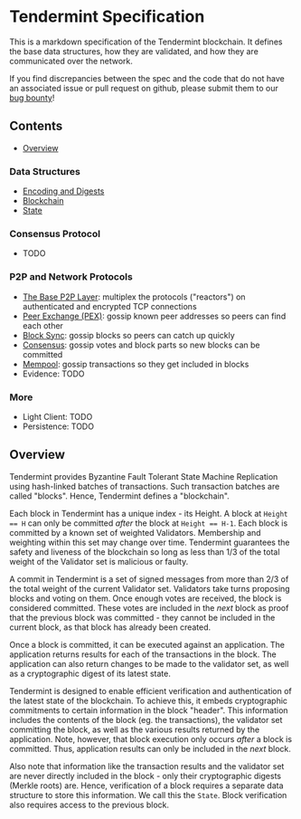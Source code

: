 # Tendermint Specification

This is a markdown specification of the Tendermint blockchain.
It defines the base data structures, how they are validated,
and how they are communicated over the network.

If you find discrepancies between the spec and the code that
do not have an associated issue or pull request on github,
please submit them to our [bug bounty](https://tendermint.com/security)!

## Contents

- [Overview](#overview)

### Data Structures

- [Encoding and Digests](https://github.com/tendermint/tendermint/blob/master/docs/spec/blockchain/encoding.md)
- [Blockchain](https://github.com/tendermint/tendermint/blob/master/docs/spec/blockchain/blockchain.md)
- [State](https://github.com/tendermint/tendermint/blob/master/docs/spec/blockchain/state.md)

### Consensus Protocol

- TODO

### P2P and Network Protocols

- [The Base P2P Layer](https://github.com/tendermint/tendermint/tree/master/docs/spec/p2p): multiplex the protocols ("reactors") on authenticated and encrypted TCP connections
- [Peer Exchange (PEX)](https://github.com/tendermint/tendermint/tree/master/docs/spec/reactors/pex): gossip known peer addresses so peers can find each other
- [Block Sync](https://github.com/tendermint/tendermint/tree/master/docs/spec/reactors/block_sync): gossip blocks so peers can catch up quickly
- [Consensus](https://github.com/tendermint/tendermint/tree/master/docs/spec/reactors/consensus): gossip votes and block parts so new blocks can be committed
- [Mempool](https://github.com/tendermint/tendermint/tree/master/docs/spec/reactors/mempool): gossip transactions so they get included in blocks
- Evidence: TODO

### More
- Light Client: TODO
- Persistence: TODO

## Overview

Tendermint provides Byzantine Fault Tolerant State Machine Replication using
hash-linked batches of transactions. Such transaction batches are called "blocks".
Hence, Tendermint defines a "blockchain".

Each block in Tendermint has a unique index - its Height.
A block at `Height == H` can only be committed *after* the
block at `Height == H-1`.
Each block is committed by a known set of weighted Validators.
Membership and weighting within this set may change over time.
Tendermint guarantees the safety and liveness of the blockchain
so long as less than 1/3 of the total weight of the Validator set
is malicious or faulty.

A commit in Tendermint is a set of signed messages from more than 2/3 of
the total weight of the current Validator set. Validators take turns proposing
blocks and voting on them. Once enough votes are received, the block is considered
committed. These votes are included in the *next* block as proof that the previous block
was committed - they cannot be included in the current block, as that block has already been
created.

Once a block is committed, it can be executed against an application.
The application returns results for each of the transactions in the block.
The application can also return changes to be made to the validator set,
as well as a cryptographic digest of its latest state.

Tendermint is designed to enable efficient verification and authentication
of the latest state of the blockchain. To achieve this, it embeds
cryptographic commitments to certain information in the block "header".
This information includes the contents of the block (eg. the transactions),
the validator set committing the block, as well as the various results returned by the application.
Note, however, that block execution only occurs *after* a block is committed.
Thus, application results can only be included in the *next* block.

Also note that information like the transaction results and the validator set are never
directly included in the block - only their cryptographic digests (Merkle roots) are.
Hence, verification of a block requires a separate data structure to store this information.
We call this the `State`. Block verification also requires access to the previous block.
